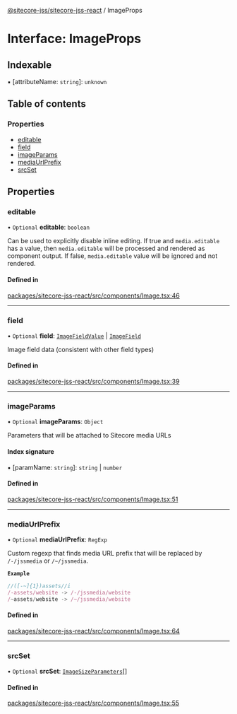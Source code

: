 [@sitecore-jss/sitecore-jss-react](../README.md) / ImageProps

# Interface: ImageProps

## Indexable

▪ [attributeName: `string`]: `unknown`

## Table of contents

### Properties

- [editable](ImageProps.md#editable)
- [field](ImageProps.md#field)
- [imageParams](ImageProps.md#imageparams)
- [mediaUrlPrefix](ImageProps.md#mediaurlprefix)
- [srcSet](ImageProps.md#srcset)

## Properties

### editable

• `Optional` **editable**: `boolean`

Can be used to explicitly disable inline editing.
If true and `media.editable` has a value, then `media.editable` will be processed
and rendered as component output. If false, `media.editable` value will be ignored and not rendered.

#### Defined in

[packages/sitecore-jss-react/src/components/Image.tsx:46](https://github.com/Sitecore/jss/blob/01d0852f1/packages/sitecore-jss-react/src/components/Image.tsx#L46)

___

### field

• `Optional` **field**: [`ImageFieldValue`](ImageFieldValue.md) \| [`ImageField`](ImageField.md)

Image field data (consistent with other field types)

#### Defined in

[packages/sitecore-jss-react/src/components/Image.tsx:39](https://github.com/Sitecore/jss/blob/01d0852f1/packages/sitecore-jss-react/src/components/Image.tsx#L39)

___

### imageParams

• `Optional` **imageParams**: `Object`

Parameters that will be attached to Sitecore media URLs

#### Index signature

▪ [paramName: `string`]: `string` \| `number`

#### Defined in

[packages/sitecore-jss-react/src/components/Image.tsx:51](https://github.com/Sitecore/jss/blob/01d0852f1/packages/sitecore-jss-react/src/components/Image.tsx#L51)

___

### mediaUrlPrefix

• `Optional` **mediaUrlPrefix**: `RegExp`

Custom regexp that finds media URL prefix that will be replaced by `/-/jssmedia` or `/~/jssmedia`.

**`Example`**

```ts
//([-~]{1})assets//i
/-assets/website -> /-/jssmedia/website
/~assets/website -> /~/jssmedia/website
```

#### Defined in

[packages/sitecore-jss-react/src/components/Image.tsx:64](https://github.com/Sitecore/jss/blob/01d0852f1/packages/sitecore-jss-react/src/components/Image.tsx#L64)

___

### srcSet

• `Optional` **srcSet**: [`ImageSizeParameters`](ImageSizeParameters.md)[]

#### Defined in

[packages/sitecore-jss-react/src/components/Image.tsx:55](https://github.com/Sitecore/jss/blob/01d0852f1/packages/sitecore-jss-react/src/components/Image.tsx#L55)
